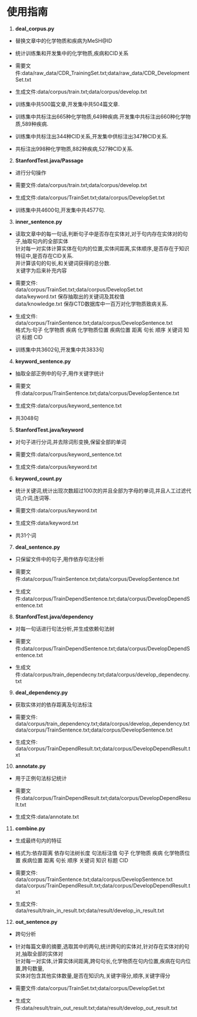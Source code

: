 # 使用指南

1. **deal_corpus.py**
- 替换文章中的化学物质和疾病为MeSH@ID
- 统计训练集和开发集中的化学物质,疾病和CID关系


- 需要文件:data/raw_data/CDR_TrainingSet.txt;data/raw_data/CDR_DevelopmentSet.txt
- 生成文件:data/corpus/train.txt;data/corpus/develop.txt


- 训练集中共500篇文章,开发集中共504篇文章.
- 训练集中共标注出665种化学物质,649种疾病.开发集中共标注出660种化学物质,589种疾病.
- 训练集中共标注出344种CID关系,开发集中供标注出347种CID关系.
- 共标注出998种化学物质,882种疾病,527种CID关系.


2. **StanfordTest.java/Passage**
- 进行分句操作


- 需要文件:data/corpus/train.txt;data/corpus/develop.txt
- 生成文件:data/corpus/TrainSet.txt;data/corpus/DevelopSet.txt


- 训练集中共4600句,开发集中共4577句.


3. **inner_sentence.py**
- 读取文章中的每一句话,判断句子中是否存在实体对,对于句内存在实体对的句子,抽取句内的全部实体<br>
针对每一对实体计算实体在句内的位置,实体间距离,实体顺序,是否存在于知识特征中,是否存在CID关系.<br>
并计算该句的句长,和关键词获得的总分数.<br>
关键字为后来补充内容


- 需要文件:<br>
data/corpus/TrainSet.txt;data/corpus/DevelopSet.txt<br>
data/keyword.txt   保存抽取出的关键词及其权值<br>
data/knowledge.txt    保存CTD数据库中一百万对化学物质致病关系.<br>


- 生成文件:<br>
data/corpus/TrainSentence.txt;data/corpus/DevelopSentence.txt<br>
格式为:句子 化学物质 疾病 化学物质位置 疾病位置 距离 句长 顺序 关键词 知识 标题 CID


- 训练集中共3602句,开发集中共3833句


4. **keyword_sentence.py**
- 抽取全部正例中的句子,用作关键字统计


- 需要文件:data/corpus/TrainSentence.txt;data/corpus/DevelopSentence.txt
- 生成文件:data/corpus/keyword_sentence.txt


- 共3048句

5. **StanfordTest.java/keyword**
- 对句子进行分词,并去除词形变换,保留全部的单词


- 需要文件:data/corpus/keyword_sentence.txt
- 生成文件:data/corpus/keyword.txt

6. **keyword_count.py**
- 统计关键词,统计出现次数超过100次的并且全部为字母的单词,并且人工过滤代词,介词,连词等.


- 需要文件:data/corpus/keyword.txt
- 生成文件:data/keyword.txt


- 共31个词

7. **deal_sentence.py**
- 只保留文件中的句子,用作依存句法分析


- 需要文件:data/corpus/TrainSentence.txt;data/corpus/DevelopSentence.txt
- 生成文件:data/corpus/TrainDependSentence.txt;data/corpus/DevelopDependSentence.txt


8. **StanfordTest.java/dependency**
- 对每一句话进行句法分析,并生成依赖句法树


- 需要文件:data/corpus/TrainDependSentence.txt;data/corpus/DevelopDependSentence.txt
- 生成文件:data/corpus/train_dependecny.txt;data/corpus/develop_dependecny.txt

9. **deal_dependency.py**
- 获取实体对的依存距离及句法标注


- 需要文件:<br>
data/corpus/train_dependency.txt;data/corpus/develop_dependency.txt<br>
data/corpus/TrainSentence.txt;data/corpus/DevelopSentence.txt<br>
- 生成文件:<br>
data/corpus/TrainDependResult.txt;data/corpus/DevelopDependResult.txt


10. **annotate.py**
- 用于正例句法标记统计


- 需要文件:data/corpus/TrainDependResult.txt;data/corpus/DevelopDependResult.txt
- 生成文件:data/annotate.txt

11. **combine.py**
- 生成最终句内的特征
- 格式为:依存距离 依存句法树长度 句法标注值 句子 化学物质 疾病 化学物质位置 疾病位置 距离 句长 顺序 关键词 知识 标题 CID


- 需要文件:<br>
data/corpus/TrainSentence.txt;data/corpus/DevelopSentence.txt<br>
data/corpus/TrainDependResult.txt;data/corpus/DevelopDependResult.txt
- 生成文件:<br>
data/result/train_in_result.txt;data/result/develop_in_result.txt

12. **out_sentence.py**
- 跨句分析
- 针对每篇文章的摘要,选取其中的两句,统计跨句的实体对,针对存在实体对的句对,抽取全部的实体对<br>
针对每一对实体,计算实体间距离,跨句句长,化学物质在句内位置,疾病在句内位置,跨句数量,<br>实体对包含其他实体数量,是否在知识内,关键字得分,顺序,关键字得分


- 需要文件:data/corpus/TrainSet.txt;data/corpus/DevelopSet.txt
- 生成文件:data/result/train_out_result.txt;data/result/develop_out_result.txt





